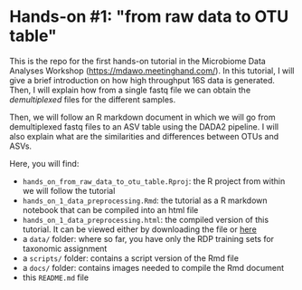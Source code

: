 
# Hands-on #1: "from raw data to OTU table"

This is the repo for the first hands-on tutorial in the Microbiome Data Analyses Workshop (https://mdawo.meetinghand.com/). In this tutorial, I will give a brief introduction on how high throughput 16S data is generated. Then, I will explain how from a single fastq file we can obtain the *demultiplexed* files for the different samples. 

Then, we will follow an R markdown document in which we will go from demultiplexed fastq files to an ASV table using the DADA2 pipeline. I will also explain what are the similarities and differences between OTUs and ASVs.

Here, you will find:

- `hands_on_from_raw_data_to_otu_table.Rproj`: the R project from within we will follow the tutorial
- `hands_on_1_data_preprocessing.Rmd`: the tutorial as a R markdown notebook that can be compiled into an html file
- `hands_on_1_data_preprocessing.html`: the compiled version of this tutorial. It can be viewed either by downloading the file or [here](https://htmlpreview.github.io/?https://github.com/vllorens/MDAW_hands_on_1_data_preprocessing/blob/main/hands_on_1_data_preprocessing.html)
- a `data/` folder: where so far, you have only the RDP training sets for taxonomic assignment 
- a `scripts/` folder: contains a script version of the Rmd file
- a `docs/` folder: contains images needed to compile the Rmd document
- this `README.md` file
